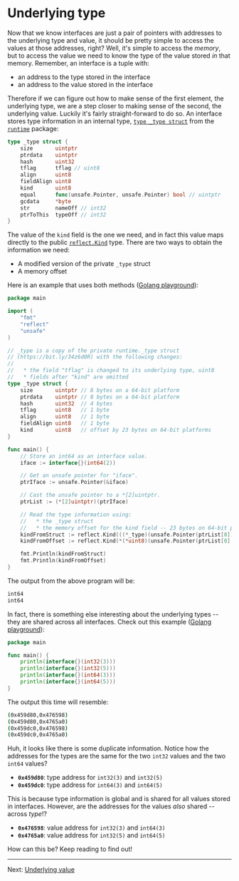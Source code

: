 # Underlying type

Now that we know interfaces are just a pair of pointers with addresses to the underlying type and value, it should be pretty simple to access the values at those addresses, right? Well, it's simple to access the _memory_, but to access the value we need to know the type of the value stored _in_ that memory. Remember, an interface is a tuple with:

* an address to the type stored in the interface
* an address to the value stored in the interface

Therefore if we can figure out how to make sense of the first element, the underlying type, we are a step closer to making sense of the second, the underlying value. Luckily it's fairly straight-forward to do so. An interface stores type information in an internal type, [`type _type struct`](https://github.com/golang/go/blob/d588f487703e773ba4a2f0a04f2d4141610bff6b/src/runtime/type.go#L30-L51) from the [`runtime`](https://pkg.go.dev/runtime) package:

```go
type _type struct {
	size       uintptr
	ptrdata    uintptr
	hash       uint32
	tflag      tflag // uint8
	align      uint8
	fieldAlign uint8
	kind       uint8
	equal      func(unsafe.Pointer, unsafe.Pointer) bool // uintptr
	gcdata     *byte
	str        nameOff // int32
	ptrToThis  typeOff // int32
}
```

The value of the `kind` field is the one we need, and in fact this value maps directly to the public [`reflect.Kind`](https://pkg.go.dev/reflect#Kind) type. There are two ways to obtain the information we need:

* A modified version of the private `_type` struct
* A memory offset

Here is an example that uses both methods ([Golang playground](https://go.dev/play/p/ddUPcDsDaJQ)):

```go
package main

import (
	"fmt"
	"reflect"
	"unsafe"
)

// _type is a copy of the private runtime._type struct
// (https://bit.ly/34z6d0R) with the following changes:
//
//   * the field "tflag" is changed to its underlying type, uint8
//   * fields after "kind" are omitted
type _type struct {
	size       uintptr // 8 bytes on a 64-bit platform
	ptrdata    uintptr // 8 bytes on a 64-bit platform
	hash       uint32  // 4 bytes
	tflag      uint8   // 1 byte
	align      uint8   // 1 byte
	fieldAlign uint8   // 1 byte
	kind       uint8   // offset by 23 bytes on 64-bit platforms
}

func main() {
	// Store an int64 as an interface value.
	iface := interface{}(int64(2))

	// Get an unsafe pointer for "iface".
	ptrIface := unsafe.Pointer(&iface)

	// Cast the unsafe pointer to a *[2]uintptr.
	ptrList := (*[2]uintptr)(ptrIface)

	// Read the type information using:
	//   * the _type struct
	//   * the memory offset for the kind field -- 23 bytes on 64-bit platforms
	kindFromStruct := reflect.Kind(((*_type)(unsafe.Pointer(ptrList[0]))).kind)
	kindFromOffset := reflect.Kind(*(*uint8)(unsafe.Pointer(ptrList[0] + 23)))

	fmt.Println(kindFromStruct)
	fmt.Println(kindFromOffset)
}
```

The output from the above program will be:

```bash
int64
int64
```

In fact, there is something else interesting about the underlying types -- they are shared across all interfaces. Check out this example ([Golang playground](https://go.dev/play/p/ewZtZafue19)):

```go
package main

func main() {
	println(interface{}(int32(3)))
	println(interface{}(int32(5)))
	println(interface{}(int64(3)))
	println(interface{}(int64(5)))
}
```

The output this time will resemble:

```bash
(0x459d80,0x476598)
(0x459d80,0x4765a0)
(0x459dc0,0x476598)
(0x459dc0,0x4765a0)
```

Huh, it looks like there is some duplicate information. Notice how the addresses for the types are the same for the two `int32` values and the two `int64` values? 

* **`0x459d80`**: type address for `int32(3)` and `int32(5)`
* **`0x459dc0`**: type address for `int64(3)` and `int64(5)`

This is because type information is global and is shared for all values stored in interfaces. However, are the addresses for the values _also_ shared -- across _type_!?

* **`0x476598`**: value address for `int32(3)` and `int64(3)`
* **`0x4765a0`**: value address for `int32(5)` and `int64(5)`

How can this be? Keep reading to find out!

---

Next: [Underlying value](./06-underlying-value.md)
